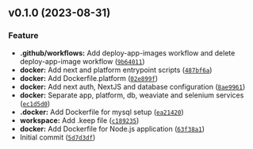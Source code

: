 <!--next-version-placeholder-->

## v0.1.0 (2023-08-31)

### Feature

* **.github/workflows:** Add deploy-app-images workflow and delete deploy-app-image workflow ([`9b64011`](https://github.com/entelecheia/agentgpt-container/commit/9b64011fe8c844a81f444e101e8f616ee8174157))
* **docker:** Add next and platform entrypoint scripts ([`487bf6a`](https://github.com/entelecheia/agentgpt-container/commit/487bf6aad04e92e25cff6680d70960e63250dfef))
* **docker:** Add Dockerfile.platform ([`02e899f`](https://github.com/entelecheia/agentgpt-container/commit/02e899fb32ef16953a1d51a9ad18cbfda4f31e85))
* **docker:** Add next auth, NextJS and database configuration ([`8ae9961`](https://github.com/entelecheia/agentgpt-container/commit/8ae9961347e4bcebe40d9481999e9a381f7f96d3))
* **docker:** Separate app, platform, db, weaviate and selenium services ([`ec1d5d0`](https://github.com/entelecheia/agentgpt-container/commit/ec1d5d0159d8452cfe112b42349d86d512857d1e))
* **.docker:** Add Dockerfile for mysql setup ([`ea21420`](https://github.com/entelecheia/agentgpt-container/commit/ea21420c99e7259a471c3252ed7d1af28cb46c6f))
* **workspace:** Add .keep file ([`c189235`](https://github.com/entelecheia/agentgpt-container/commit/c189235859cc19a546404193def5044b5f89c9c5))
* **docker:** Add Dockerfile for Node.js application ([`63f38a1`](https://github.com/entelecheia/agentgpt-container/commit/63f38a1ea2a2733bfc8ee5e11580188afb8c680c))
* Initial commit ([`5d7d3df`](https://github.com/entelecheia/agentgpt-container/commit/5d7d3dfa1679a3d64463d781ca0db83bcd835037))
